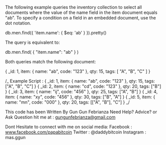 The following example queries the inventory collection to select all documents where the value of the name field in the item document equals "ab". To specify a condition on a field in an embedded document, use the dot notation.

db.men.find({ 'item.name': { $eq: 'ab' } }).pretty()

The query is equivalent to:

db.men.find( { "item.name": "ab" } )

Both queries match the following document:

{ \_id: 1, item: { name: "ab", code: "123" }, qty: 15, tags: [ "A", "B", "C" ] }

/_ Example Script :
{ \_id: 1, item: { name: "ab", code: "123" }, qty: 15, tags: ["A", "B", "C"] }
{ \_id: 2, item: { name: "cd", code: "123" }, qty: 20, tags: ["B"] }
{ \_id: 3, item: { name: "ij", code: "456" }, qty: 25, tags: ["A", "B"] }
{ \_id: 4, item: { name: "xy", code: "456" }, qty: 30, tags: ["B", "A"] }
{ \_id: 5, item: { name: "mn", code: "000" }, qty: 20, tags: [["A", "B"], "C"] } _/

This code has been Written By Gun Gun Febrianza
Need Help? Advice? or Ask Question hit me at :
gungunfebrianza@gmail.com

Dont Hesitate to connect with me on social media:
Facebook : www.facebook.com/papabitcoin
Twitter : @daddybitcoin
Instagram : mas.ggun
